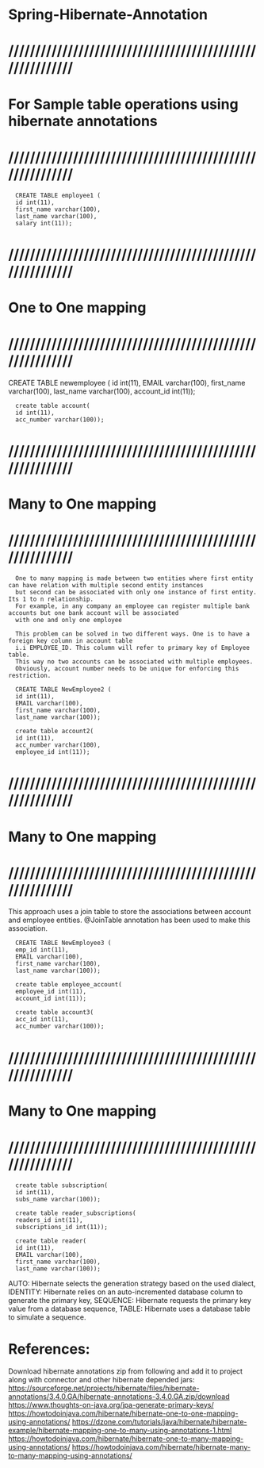 # Spring-Hibernate-Annotation

# //////////////////////////////////////////////////////////
# For Sample table operations using hibernate annotations
# //////////////////////////////////////////////////////////
	  CREATE TABLE employee1 (
      id int(11), 
	  first_name varchar(100),
      last_name varchar(100), 
      salary int(11));
      
# //////////////////////////////////////////////////////////	  
#	One to One mapping
# //////////////////////////////////////////////////////////

CREATE TABLE newemployee (
      id int(11), 
      EMAIL varchar(100), 
	  first_name varchar(100),
      last_name varchar(100), 
      account_id int(11));     	 
	  
	  create table account(
	  id int(11),
	  acc_number varchar(100));
# //////////////////////////////////////////////////////////
# Many to One mapping
# //////////////////////////////////////////////////////////	  
	  One to many mapping is made between two entities where first entity can have relation with multiple second entity instances
	  but second can be associated with only one instance of first entity. Its 1 to n relationship. 
	  For example, in any company an employee can register multiple bank accounts but one bank account will be associated
	  with one and only one employee
	  
	  This problem can be solved in two different ways. One is to have a foreign key column in account table
	  i.i EMPLOYEE_ID. This column will refer to primary key of Employee table. 
	  This way no two accounts can be associated with multiple employees. 
	  Obviously, account number needs to be unique for enforcing this restriction.
	  
	  CREATE TABLE NewEmployee2 (
      id int(11), 
      EMAIL varchar(100), 
	  first_name varchar(100),
      last_name varchar(100));
	  
	  create table account2(
	  id int(11),
	  acc_number varchar(100),
	  employee_id int(11));
	  
# //////////////////////////////////////////////////////////
# Many to One mapping
# //////////////////////////////////////////////////////////	 
This approach uses a join table to store the associations between account and employee entities. 
@JoinTable annotation has been used to make this association.

	  CREATE TABLE NewEmployee3 (
      emp_id int(11), 
      EMAIL varchar(100), 
	  first_name varchar(100),
      last_name varchar(100));
	  
	  create table employee_account(
	  employee_id int(11),
	  account_id int(11));
	  
	  create table account3(
	  acc_id int(11),
	  acc_number varchar(100));

# //////////////////////////////////////////////////////////
# Many to One mapping
# //////////////////////////////////////////////////////////
	  create table subscription(
	  id int(11),
	  subs_name varchar(100));
	  
	  create table reader_subscriptions(
	  readers_id int(11),
	  subscriptions_id int(11));
	  
	  create table reader(
	  id int(11),
	  EMAIL varchar(100), 
	  first_name varchar(100),
      last_name varchar(100));
	  
	  
AUTO: Hibernate selects the generation strategy based on the used dialect,
IDENTITY: Hibernate relies on an auto-incremented database column to generate the primary key,
SEQUENCE: Hibernate requests the primary key value from a database sequence,
TABLE: Hibernate uses a database table to simulate a sequence.
	  

# References:
Download  hibernate annotations zip from following and add it to project along with connector and other hibernate depended jars:
https://sourceforge.net/projects/hibernate/files/hibernate-annotations/3.4.0.GA/hibernate-annotations-3.4.0.GA.zip/download
https://www.thoughts-on-java.org/jpa-generate-primary-keys/
https://howtodoinjava.com/hibernate/hibernate-one-to-one-mapping-using-annotations/
https://dzone.com/tutorials/java/hibernate/hibernate-example/hibernate-mapping-one-to-many-using-annotations-1.html
https://howtodoinjava.com/hibernate/hibernate-one-to-many-mapping-using-annotations/
https://howtodoinjava.com/hibernate/hibernate-many-to-many-mapping-using-annotations/
